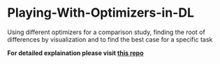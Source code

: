 # Playing-With-Optimizers-in-DL
Using different optimizers for a comparison study, finding the root of differences by visualization and to find the best case for a specific task

**For detailed explaination please visit [this repo](https://github.com/mahendranandi/Optimization-Algorithm/tree/main/Playing_With_Optimizers_in_DL)**

<!-- 
[[GIF credit](https://www.analyticsvidhya.com/blog/2021/06/guide-to-gradient-descent-and-its-variants-with-python-implementation/)]<img src="./Images/front.gif" align="left" width="600" >

` - Note: In an another repo we discuss about different optimization algorithms with visualiation on different function by simulation but here we take a real life dataset and apply different Well Known optimizers for optimizinig loss function ` 

# Contents:
 1. Our main goal
 2. About the Task
 3. About the Dataset
 4. About the model ( we will use for )
 5. Comparision Study and regarding Explaination with code
 - **1.  Discussion with Theory of each optimizers**
     - SGD ( vanila and MINI Batch )
     - SGD with momentum (including Nestrove )
     - Adagrad ( adaptive previous gradient to control LR )
     - RMSprop ( making the lr automatically adjusted )
     - Adadelta ( modification of Adadelta )
     - Adam ( )
 
 
# Our main Goal :
We have seen that for convex loss function it is easy to get the set of parameters which minimise the function using GD or anyother modification of that but in case of non-convex loss function it's too hard to get the global minima. And we have also seen that all the DL models having non-linearity result in non-convex loss function having many local minima and sadle points, [check here](https://www.quora.com/How-can-you-prove-that-the-loss-functions-in-Deep-Neural-nets-are-non-convex).So vanila-GD will not work well here and we need more modification on that. There are few well known modifications such as Nestrove, Adagrad, RMSprop, Adadelta, Adam, etc.But none of these are perfect for any kind of loss functions. But some of them works well in most cases. Here we will see which one will be better for our specific task. The task is described below-
            
# About the Task:
Here we will take text classification as our task to implement all the different optimizers. We shall take an inbuild dataset from tenserflow ( named imdb ). Then shall build a simple model ( named TextCNN ). After preprocessing and seperating test and validation data from training data. Then we shall train the model (taking "binary_crossentropy" as loss function and "accuracy" as metric) again and agian with different combination of learning rate aa optimizers and also changing other hyperparamers too. We shall follow the change each time and try to give a probable explanation. In DL it is hard to say surely about anything regarding the peremeter space (some times few Milion of dimention) but we can  guess with some generaal knoledege. Let's see.

# About the dataset:
For this study we can take any dataset, any ask and any method. But I here choose "idbm" data. "IMDb is an online database of information related to films, television programs, home videos, video games, and streaming content online – including cast, production crew and personal biographies, plot summaries, trivia, ratings, and fan and critical reviews."  
                "The IMDB sentiment classification dataset consists of 50,000 movie reviews from IMDB users that are labeled as either positive (1) or negative (0). The reviews are preprocessed and each one is encoded as a sequence of word indexes in the form of integers. The words within the reviews are indexed by their overall frequency within the dataset. For example, the integer “2” encodes the second most frequent word in the data. The 50,000 reviews are split into 25,000 for training and 25,000 for testing.
                The dataset was created by researchers at Stanford University and published in a 2011 paper, where they achieved 88.89% accuracy. It was also used within the “Bag of Words Meets Bags of Popcorn” Kaggle competition in 2011."

Here we see how it is given: 
![Dataframe](Images/df.png) 



> One `POSITIVE` senitment is given here as you are provided from the Tensorflow:

        (1,   14,   22,
          16,   43,  530,  973, 1622, 1385,   65,  458,    2,   66, 3941,
           4,  173,   36,  256,    5,   25,  100,   43,  838,  112,   50,
         670,    2,    9,   35,  480,  284,    5,  150,    4,  172,  112,
         167,    2,  336,  385,   39,    4,  172,    2, 1111,   17,  546,
          38,   13,  447,    4,  192,   50,   16,    6,  147, 2025,   19,
          14,   22,    4, 1920,    2,  469,    4,   22,   71,   87,   12,
          16,   43,  530,   38,   76,   15,   13, 1247,    4,   22,   17,
         515,   17,   12,   16,  626,   18,    2,    5,   62,  386,   12,
           8,  316,    8,  106,    5,    4, 2223,    2,   16,  480,   66,
        3785,   33,    4,  130,   12,   16,   38,  619,    5,   25,  124,
          51,   36,  135,   48,   25, 1415,   33,    6,   22,   12,  215,
          28,   77,   52,    5,   14,  407,   16,   82,    2,    8,    4,
         107,  117,    2,   15,  256,    4,    2,    7, 3766,    5,  723,
          36,   71,   43,  530,  476,   26,  400,  317,   46,    7,    4,
           2, 1029,   13,  104,   88,    4,  381,   15,  297,   98,   32,
        2071,   56,   26,  141,    6,  194,    2,   18,    4,  226,   22,
          21,  134,  476,   26,  480,    5,  144,   30,    2,   18,   51,
          36,   28,  224,   92,   25,  104,    4,  226,   65,   16,   38,
        1334,   88,   12,   16,  283,    5,   16,    2,  113,  103,   32,
          15,   16,    2,   19,  178,   32)
          
    if with the help of dictionary provided we want to read that, that will look like this:
            
```
            and you could just imagine being there robert # is an amazing actor and now the same being director # father came from the same # island as myself so i loved the fact there was a real connection with this film the witty # throughout the film were great it was just brilliant so much that i bought the film as soon as it was released for # and would recommend it to everyone to watch and the fly # was amazing really cried at the end it was so sad and you know what they say if you cry at a film it must have been good and this definitely was also # to the two little # that played the # of norman and paul they were just brilliant children are often left out of the # list i think because the stars that play them all grown up are such a big # for the whole film but these children are amazing and should be # for what they have done don't you think the whole story was so lovely because it was true and was # life after all that was # with us all
```
            
            
            
> One `NEGATIVE`  is given here as you are provided from the Tensorflow:
        
        (1,   14,   47,
           8,   30,   31,    7,    4,  249,  108,    7,    4,    2,   54,
          61,  369,   13,   71,  149,   14,   22,  112,    4, 2401,  311,
          12,   16, 3711,   33,   75,   43, 1829,  296,    4,   86,  320,
          35,  534,   19,  263,    2, 1301,    4, 1873,   33,   89,   78,
          12,   66,   16,    4,  360,    7,    4,   58,  316,  334,   11,
           4, 1716,   43,  645,  662,    8,  257,   85, 1200,   42, 1228,
        2578,   83,   68, 3912,   15,   36,  165, 1539,  278,   36,   69,
           2,  780,    8,  106,   14,    2, 1338,   18,    6,   22,   12,
         215,   28,  610,   40,    6,   87,  326,   23, 2300,   21,   23,
          22,   12,  272,   40,   57,   31,   11,    4,   22,   47,    6,
        2307,   51,    9,  170,   23,  595,  116,  595, 1352,   13,  191,
          79,  638,   89,    2,   14,    9,    8,  106,  607,  624,   35,
         534,    6,  227,    7,  129,  113)
         
 
    if with the help of dictionary provided we want to read that, that will look like this:
```
                this has to be one of the worst films of the # when my friends i were watching this film being the target audience it was aimed at we just sat watched the first half an hour with our # touching the floor at how bad it really was the rest of the time everyone else in the theatre just started talking to each other leaving or generally crying into their popcorn that they actually paid money they had # working to watch this # excuse for a film it must have looked like a great idea on paper but on film it looks like no one in the film has a clue what is going on crap acting crap costumes i can't get across how # this is to watch save yourself an hour a bit of your life
```
         
* Ultimatly you can make a dataframe or if you download the dataset from any other source you will get like this,
<img src="./Images/df.png" align="middle" >


[I did someting different from what is generally done, you can see from the below plot, I took 25,000 training 15,000 validation and 10,000 test data. The classes are shown by colour, the positive class in each section is 12500, 7473, and 5027 respectively]<img src="./Images/df1.png" align="middle" width="400" height="390">



# About the Model:
             For this ask we take TEXTCNN as our DL MODEL. But for only the classificationtask you can use others also.
             
TextCNN was proposed in the paper [Convolutional Neural Networks for Sentence Classification.](http://www.aclweb.org/anthology/D14-1181)

* **Description in Paper**
 ![image-2.png](attachment:image-2.png) 

<img src="./Images/model.png" align="middle" >
- Represent sentence with static and non-static channels.
- Convolve with multiple filter widths and feature maps.
- Use max-over-time pooling.
- Use fully connected layer with dropout and softmax ouput.

#### **Network structure of TextCNN:**

<img src="./Images/model2.png" align="middle" >
 ![image-3.png](attachment:image-3.png) 

#### 
Note: Here we  used notation from the [paper](https://arxiv.org/pdf/1609.04747.pdf) and also taken some portion of thery from there. So, it will be better if you can go through the paper once. 
The plots that are used below for explanation are just to show the result, not to gain the best result


# Discussion on each optimizer with Theory:



## SGD:
### Theory:
As we know there are three variants of gradient descent, which differ in how much data we use to compute the gradient of the loss function. Depending on that, we make a trade-off between the accuracy of the parameter update and the time it takes to perform an update.

**Vanilla gradient descent** which is also known as batch gradient descent computes the gradient of the cost function w.r.t. to the parameters w for the entire training dataset:  w = w − α·∇wJ(w) . As we calculate the gradients for the whole dataset to perform just one update, batch gradient descent can be very slow and if the datset is large enough that don't fit in memory.But batch gradient descent is guaranteed to converge to the global minimum for convex error surfaces and to a local minimum for non-convex surfaces.

**Stochastic gradient descent (SGD)** in contrast performs a parameter update for each training example 
x(i) and label y(i): w = w − α·∇wJ(w;x(i);y(i)) . SGD don't do the redundancy of calculating gradient on same sample agin and again by performing one update at a time. It is therefore usually much faster.SGD performs frequent updates with a high variance that cause the objective function to fluctuate heavily.
While batch gradient descent converges to the minimum of the basin the parameters are placed in, SGD's fluctuation, on the one hand, enables it to jump to new and potentially better local minima. On the other hand, this ultimately complicates convergence to the exact minimum, as SGD will keep overshooting. However, it has been shown that when we slowly decrease the learning rate, SGD shows the same convergence behaviour as batch gradient descent, almost certainly converging to a local or the global minimum for non-convex and convex optimization respectively. We will see varients of sgd later here.

**Mini-batch gradient descent**
Mini-batch gradient descent finally takes the best of both worlds and performs an update for every mini-batch of 
n training examples: w = w − α · ∇wJ(w; x(i:i+n); y(i:i+n)) 
This way, it a) reduces the variance of the parameter updates, which can lead to more stable convergence; and b) can make use of highly optimized matrix optimizations common to state-of-the-art deep learning libraries that make computing the gradient w.r.t. a mini-batch very efficient. Common mini-batch sizes range between 50 and 256, but can vary for different applications. Mini-batch gradient descent is typically the algorithm of choice when training a neural network and the term SGD usually is employed also when mini-batches are used.



###  **Experiment results:**

#### Vanila SGD::

#### Mini batch::

Model compexity level:
epochs:
batch size:
learning rate:
other hyperparameters:





## Momentum:
SGD oscillates across the slopes of the ravine where the surface curves much more steeply in one dimension than in another while only making hesitant progress along the bottom towards the local optimum as in the Image

SGD without momentum
Image 1: SGD without momentum 
<img src="./Images/wom.gif" align="left" >
Image 2: SGD with momentum 
<img src="./Images/wm.gif" align="right" >
Momentum is a method that helps accelerate SGD in the relevant direction and dampens oscillations as can be seen in Image 2.

Instead of depending only on the current gradient to update the weight, gradient descent with momentum replaces the current gradient with m (“momentum”), which is an aggregate of gradients. This aggregate is the exponential moving average of current and past gradients (i.e. up to time t). Later we shall see that this momentum update becomes the standard update for the gradient component for most optimisers.























<img src="./Images/fsgdm.png" align="middle" >
where
<img src="./Images/fsgdm1.png" align="middle" >
and m initialised to 0.
Common default value: The momentum term β is usually set to 0.9 or a similar value.


We can think momentum in the case when we push a ball down a hill. The ball accumulates momentum as it rolls downhill, becoming faster and faster on the way where as any human is same as the case without momentum. The same thing happens to our parameter updates: The momentum term increases for dimensions whose gradients point in the same directions and reduces updates for dimensions whose gradients change directions. As a result, we gain faster convergence and reduced oscillation.



**Nesterov accelerated gradient**
However, a ball that rolls down a hill, blindly following the slope, is highly unsatisfactory. We'd like to have a smarter ball, a ball that has a notion of where it is going so that it knows to slow down before the hill slopes up again.

This update utilises m, the exponential moving average of what we would call projected gradients.
<img src="./Images/nag1.png" align="middle" >
where
<img src="./Images/nag2.png" align="middle" >
and m initialised to 0.
The last term in the second equation is a projected gradient. This value can be obtained by going ‘one step ahead’ using the previous velocity (Eqn. 4).



Nesterov accelerated gradient (NAG) is a way to give our momentum term this kind of prescience. We know that we will use our momentum term γ.v(t−1)  to move the parameters w. Computing w−γ.v(t−1) , thus gives us an approximation of the next position of the parameters (the gradient is missing for the full update), a rough idea where our parameters are going to be. We can now effectively look ahead by calculating the gradient not w.r.t. to our current parameters w but w.r.t. the approximate future position of our parameters:
vt = γ v(t−1) + α∇wJ( w − γv(t−1) )
w = w − vt

Again, we set the momentum term γ to a value of around 0.9. While Momentum first computes the current gradient (small blue vector in Image 4) and then takes a big jump in the direction of the updated accumulated gradient (big blue vector), NAG first makes a big jump in the direction of the previous accumulated gradient (brown vector), measures the gradient and then makes a correction (red vector), which results in the complete NAG update (green vector). This anticipatory update prevents us from going too fast and results in increased responsiveness, which has significantly increased the performance of RNNs on a number of tasks [7].
 <img src="./Images/nesm.png" align="middle" width="360" height="360">
Now that we are able to adapt our updates to the slope of our error function and speed up SGD in turn, we would also like to adapt our updates to each individual parameter to perform larger or smaller updates depending on their importance.


# Adagrad
Adagrad is an algorithm for gradient-based optimization that does just this: It adapts the learning rate to the parameters, performing smaller updates
(i.e. low learning rates) for parameters associated with frequently occurring features, and larger updates (i.e. high learning rates) for parameters associated with infrequent features. For this reason, it is well-suited for dealing with sparse data. Dean et al. have found that Adagrad greatly improved the robustness of SGD and used it for training large-scale neural nets at Google, which -- among other things -- learned to recognize cats in Youtube videos. Moreover, Pennington et al. used Adagrad to train GloVe word embeddings, as infrequent words require much larger updates than frequent ones.

#######
#######
Adaptive gradient, or AdaGrad (Duchi et al., 2011), acts on the learning rate component by dividing the learning rate by the square root of v, which is the cumulative sum of current and past squared gradients (i.e. up to time t). Note that the gradient component remains unchanged like in SGD.
<img src="./Images/ada1.png" align="middle" width="230" height="230">
where
<img src="./Images/ada2.png" align="middle" width="160" height="160">
and v initialised to 0.
Notice that ε is added to the denominator. Keras calls this the fuzz factor, a small floating point value to ensure that we will never have to come across division by zero.
Default values (from Keras):
α = 0.01
ε = 10⁻⁷



One of Adagrad's main benefits is that it eliminates the need to manually tune the learning rate. Most implementations use a default value of 0.01 and leave it at that.

Adagrad's main weakness is its accumulation of the squared gradients in the denominator: Since every added term is positive, the accumulated sum keeps growing during training. This in turn causes the learning rate to shrink and eventually become infinitesimally small, at which point the algorithm is no longer able to acquire additional knowledge. The following algorithms aim to resolve this flaw.




# RMSprop
Root mean square prop or RMSprop (Hinton et al., 2012) is another adaptive learning rate that tries to improve AdaGrad. Instead of taking cumulative sum of squared gradients like in AdaGrad, we take the exponential moving average (again!) of these gradients. Similar to momentum, we will slowly see that this update becomes the standard update for the learning rate component for most optimisers.
<img src="./Images/rms1.png" align="middle" width="230" height="230">
where
<img src="./Images/rms2.png" align="middle" width="230" height="230">
and v initialised to 0.
Default values (from Keras):
α = 0.001
β = 0.9 (recommended by the authors of the paper)
ε = 10⁻⁶


# Adadelta 
Like RMSprop, Adadelta (Zeiler, 2012) is also another improvement from AdaGrad, focusing on the learning rate component. Adadelta is probably short for ‘adaptive delta’, where delta here refers to the difference between the current weight and the newly updated weight.
The difference between Adadelta and RMSprop is that Adadelta removes the use of the learning rate parameter completely by replacing it with D, the exponential moving average of squared deltas.
<img src="./Images/adad1.png" align="middle" width="260" height="260">
where
<img src="./Images/adad2.png" align="middle" width="240" height="240">
with D and v initialised to 0, and
<img src="./Images/adad3.png" align="middle" width="140" height="140">
Default values (from Keras):
β = 0.95
ε = 10⁻⁶




# Adam 
Adaptive moment estimation, or Adam is simply a combination of momentum and RMSprop. It acts upon
the gradient component by using m, the exponential moving average of gradients (like in momentum), and
the learning rate component by dividing the learning rate α by square root of v, the exponential moving average of squared gradients (like in RMSprop).
<img src="./Images/adam1.png" align="middle" width="220" height="220">
where
<img src="./Images/adam2.png" align="middle" width="100" height="100">
are the bias corrections, and
<img src="./Images/adam3.png" align="middle" width="240" height="240">
with m and v initialised to 0.
Proposed default values by the authors:
α = 0.001
β₁ = 0.9
β₂ = 0.999
ε = 10⁻⁸ 


 
 <img src="./Images/all_opt.png" align="middle" width="600" height="790">
width="220" height="220"
-->
